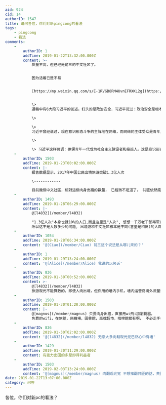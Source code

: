 ```yaml
---
aid: 924
cid: 14
authorID: 1547
title: 请问各位，你们对新pingcong的看法
tags:
    - pingcong
    - 看法
comments:
    -
        authorID: 1
        addTime: 2019-01-22T13:32:00.000Z
        content: >-
            质量不高，但已经是前三的中文社区了。


            因为活着已是不易


            [https://mp.weixin.qq.com/s/E-1RVGB8RM4UvnEFRXKL2g](https://mp.weixin.qq.com/s/E-1RVGB8RM4UvnEFRXKL2g)


            \>
            通稿中有6大段习近平的论述。打头的是政治安全，习近平说过：政治安全是根本。什么是根本？维护中国共产党的执政地位是根本，这也是政治安全的核心要义。有意味的是，习近平把意识形态安全放在了政治安全中重点论述，突出强调了两点：\*\*网络和青年\*\*。  

            \>  

            \>
            习近平曾经说过，现在意识形态斗争的主阵地在网络，而网络的主体受众是青年人。很多境内外势力都在想方设法通过网络，培养他们价值观的认同者，甚至培养现有政权的反对者、颠覆者。前些年发生在中东的“阿拉伯之春”，以及最近欧洲发生的“黄马甲运动”，无一不是从网络发酵，以青年人为参与主体，最终造成社会动荡、政权更迭。在这方面，我们务必需要保持清醒头脑。  

            \>  

            \> 习近平这样强调：确保青年一代成为社会主义建设者和接班人。这是意识形态安全，也是事关执政地位的政治安全。
    -
        authorID: 1503
        addTime: 2019-01-23T00:02:00.000Z
        content: |-
            报告数据显示，2017年中国公民出境旅游突破1.3亿人次

            \------------

            目前幾個中文社區，相對這個肉身出牆的數量， 已經微不足道了， 共匪依然瘋狂打壓，純屬心理變態。
    -
        authorID: 1493
        addTime: 2019-01-28T06:29:00.000Z
        content: |-
            @[l4832](/member/l4832)

            "1.3亿人次"本身也就10%的人口,而且这里是"人次", 想想一千万老干部再带几个家属和/或保姆...数量正好吻合  
            所以这不是人数多少的问题, 出境游和中文社区根本是不同(甚至是相反)的人群, 性质也完全不一样. 这基本上就是敌我的本质区别.
    -
        authorID: 1054
        addTime: 2019-01-28T06:34:00.000Z
        content: '@[Ciao](/member/Ciao) 前三这个说法是从哪儿来的？'
    -
        authorID: 1
        addTime: 2019-01-29T13:24:00.000Z
        content: '@[Alice](/member/Alice) 我说的玩笑话'
    -
        authorID: 836
        addTime: 2019-01-30T00:52:00.000Z
        content: >-
            @[l4832](/member/l4832)
            旅游观光不能算数的，即便人肉出境，但你用的墙内手机，墙内运营商境外流量或者墙内app，依然连google搜索和地图都打不开
    -
        authorID: 1503
        addTime: 2019-01-30T01:20:00.000Z
        content: |-
            @[magnus](/member/magnus) 只要肉身出牆，直接用wi飛i加瀏覽器。  
            免費的wifi，在旅館，飛機場，圖書館，高檔超市，咖啡館都有啊， 不必走手機流量。
    -
        authorID: 836
        addTime: 2019-01-30T02:02:00.000Z
        content: '@[l4832](/member/l4832) 无奈大多肉翻观光党已然心中有墙'
    -
        authorID: 1429
        addTime: 2019-01-30T11:29:00.000Z
        content: 有能力出国的多是即得利益者
    -
        authorID: 1503
        addTime: 2019-02-03T13:24:00.000Z
        content: '@[magnus](/member/magnus) 肉翻观光党 不想推翻共匪的話，共匪的大限就還未到。'
date: 2019-01-22T13:07:00.000Z
category: 问答
---
```


各位，你们对新pc的看法？
